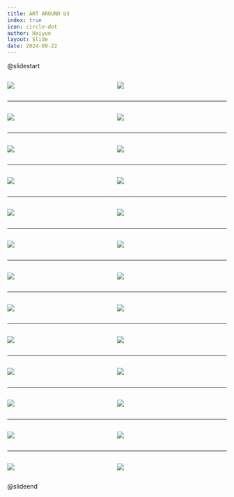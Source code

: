 ```yaml
---
title: ART AROUND US
index: true
icon: circle-dot
author: Haiyue
layout: Slide
date: 2024-09-22
---
```

 
@slidestart

<div style="display:flex">
<div style="flex:1">

![](https://raw.githubusercontent.com/yclord/reading/refs/heads/master/english/Level-M/ART%20AROUND%20US/001.webp)
</div>
<div style="flex:1">

![](https://raw.githubusercontent.com/yclord/reading/refs/heads/master/english/Level-M/ART%20AROUND%20US/002.webp)
</div>
</div>

---

<div style="display:flex">
<div style="flex:1">

![](https://raw.githubusercontent.com/yclord/reading/refs/heads/master/english/Level-M/ART%20AROUND%20US/003.webp)
</div>
<div style="flex:1">

![](https://raw.githubusercontent.com/yclord/reading/refs/heads/master/english/Level-M/ART%20AROUND%20US/004.webp)
</div>
</div>

---

<div style="display:flex">
<div style="flex:1">

![](https://raw.githubusercontent.com/yclord/reading/refs/heads/master/english/Level-M/ART%20AROUND%20US/005.webp)
</div>
<div style="flex:1">

![](https://raw.githubusercontent.com/yclord/reading/refs/heads/master/english/Level-M/ART%20AROUND%20US/006.webp)
</div>
</div>

---

<div style="display:flex">
<div style="flex:1">

![](https://raw.githubusercontent.com/yclord/reading/refs/heads/master/english/Level-M/ART%20AROUND%20US/007.webp)
</div>
<div style="flex:1">

![](https://raw.githubusercontent.com/yclord/reading/refs/heads/master/english/Level-M/ART%20AROUND%20US/008.webp)
</div>
</div>

---

<div style="display:flex">
<div style="flex:1">

![](https://raw.githubusercontent.com/yclord/reading/refs/heads/master/english/Level-M/ART%20AROUND%20US/009.webp)
</div>
<div style="flex:1">

![](https://raw.githubusercontent.com/yclord/reading/refs/heads/master/english/Level-M/ART%20AROUND%20US/010.webp)
</div>
</div>

---

<div style="display:flex">
<div style="flex:1">

![](https://raw.githubusercontent.com/yclord/reading/refs/heads/master/english/Level-M/ART%20AROUND%20US/011.webp)
</div>
<div style="flex:1">

![](https://raw.githubusercontent.com/yclord/reading/refs/heads/master/english/Level-M/ART%20AROUND%20US/012.webp)
</div>
</div>

---

<div style="display:flex">
<div style="flex:1">

![](https://raw.githubusercontent.com/yclord/reading/refs/heads/master/english/Level-M/ART%20AROUND%20US/013.webp)
</div>
<div style="flex:1">

![](https://raw.githubusercontent.com/yclord/reading/refs/heads/master/english/Level-M/ART%20AROUND%20US/014.webp)
</div>
</div>

---

<div style="display:flex">
<div style="flex:1">

![](https://raw.githubusercontent.com/yclord/reading/refs/heads/master/english/Level-M/ART%20AROUND%20US/015.webp)
</div>
<div style="flex:1">

![](https://raw.githubusercontent.com/yclord/reading/refs/heads/master/english/Level-M/ART%20AROUND%20US/016.webp)
</div>
</div>

---

<div style="display:flex">
<div style="flex:1">

![](https://raw.githubusercontent.com/yclord/reading/refs/heads/master/english/Level-M/ART%20AROUND%20US/017.webp)
</div>
<div style="flex:1">

![](https://raw.githubusercontent.com/yclord/reading/refs/heads/master/english/Level-M/ART%20AROUND%20US/018.webp)
</div>
</div>

---

<div style="display:flex">
<div style="flex:1">

![](https://raw.githubusercontent.com/yclord/reading/refs/heads/master/english/Level-M/ART%20AROUND%20US/019.webp)
</div>
<div style="flex:1">

![](https://raw.githubusercontent.com/yclord/reading/refs/heads/master/english/Level-M/ART%20AROUND%20US/020.webp)
</div>
</div>

---

<div style="display:flex">
<div style="flex:1">

![](https://raw.githubusercontent.com/yclord/reading/refs/heads/master/english/Level-M/ART%20AROUND%20US/021.webp)
</div>
<div style="flex:1">

![](https://raw.githubusercontent.com/yclord/reading/refs/heads/master/english/Level-M/ART%20AROUND%20US/022.webp)
</div>
</div>

---

<div style="display:flex">
<div style="flex:1">

![](https://raw.githubusercontent.com/yclord/reading/refs/heads/master/english/Level-M/ART%20AROUND%20US/023.webp)
</div>
<div style="flex:1">

![](https://raw.githubusercontent.com/yclord/reading/refs/heads/master/english/Level-M/ART%20AROUND%20US/024.webp)
</div>
</div>

---

<div style="display:flex">
<div style="flex:1">

![](https://raw.githubusercontent.com/yclord/reading/refs/heads/master/english/Level-M/ART%20AROUND%20US/025.webp)
</div>
<div style="flex:1">

![](https://raw.githubusercontent.com/yclord/reading/refs/heads/master/english/Level-M/ART%20AROUND%20US/026.webp)
</div>
</div>

@slideend
